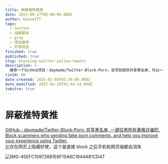 ```yaml
---
title: 屏蔽推特黄推
date: 2023-09-17T00:00:00.000Z
author: KazooTTT
tags:
  - twitter
  - 油猴脚本
  - gray
  - 项目推荐
  - 开源项目
finished: true
published: true
slug: blocking-twitter-yellow-tweets
description: >-
  推荐一个GitHub项目：daymade/Twitter-Block-Porn，该项目提供共享黑名单，可以一键拉黑所有发送假色情评论的诈骗账号，有效提升使用Twitter的体验。此方法比仅在网页上隐藏更有效，因为一旦拉黑，无论在手机端还是网页端，相关内容都会消失。
rinId: 80
date_created: 2025-01-04T03:34:08.000Z
date_modified: 2025-02-19T03:44:14.000Z
toAstro: true
---
```


# 屏蔽推特黄推

[GitHub - daymade/Twitter-Block-Porn: 共享黑名单, 一键拉黑所有黄推诈骗犯. Block scammers who sending fake porn comments, and help you improve your experience using Twitter.](<https://github.com/daymade/Twitter-Block-Porn>)  
比仅在网页上隐藏好使，这个是直接 block 之后手机和网页端都会消失

![IMG-45EFC10972681E6F15A6C1944A81CD47](<https://pictures.kazoottt.top/2025/01/20250122-45efc10972681e6f15a6c1944a81cd47.png>)

